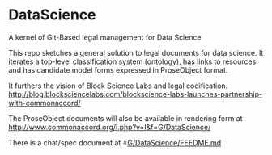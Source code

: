 # DataScience
A kernel of Git-Based legal management for Data Science


This repo sketches a general solution to legal documents for data science.  It iterates a top-level classification system (ontology), has links to resources and has candidate model forms expressed in ProseObject format.

It furthers the vision of Block Science Labs and legal codification. http://blog.blocksciencelabs.com/blockscience-labs-launches-partnership-with-commonaccord/

The ProseObject documents will also be available in rendering form at http://www.commonaccord.org/i.php?v=l&f=G/DataScience/

There is a chat/spec document at =[G/DataScience/FEEDME.md](FEEDME.md)
